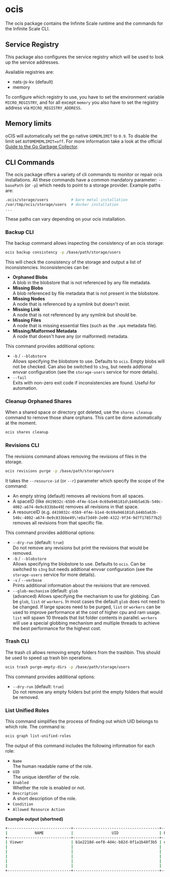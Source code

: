 # ocis

The ocis package contains the Infinite Scale runtime and the commands for the Infinite Scale CLI.

## Service Registry

This package also configures the service registry which will be used to look up the service addresses.

Available registries are:

-   nats-js-kv (default)
-   memory

To configure which registry to use, you have to set the environment variable `MICRO_REGISTRY`, and for all except `memory` you also have to set the registry address via `MICRO_REGISTRY_ADDRESS`.

## Memory limits

oCIS will automatically set the go native `GOMEMLIMIT` to `0.9`. To disable the limit set `AUTOMEMEMLIMIT=off`. For more information take a look at the official [Guide to the Go Garbage Collector](https://go.dev/doc/gc-guide).

## CLI Commands

The ocis package offers a variety of cli commands to monitor or repair ocis installations. All these commands have a common mandatory parameter: `--basePath` (or `-p`) which needs to point to a storage provider. Example paths are:

```bash
.ocis/storage/users          # bare metal installation
/var/tmp/ocis/storage/users  # docker installation
...
```

These paths can vary depending on your ocis installation.

### Backup CLI

The backup command allows inspecting the consistency of an ocis storage:

```bash
ocis backup consistency -p /base/path/storage/users
```

This will check the consistency of the storage and output a list of inconsistencies. Inconsistencies can be:

* **Orphaned Blobs**\
A blob in the blobstore that is not referenced by any file metadata.
* **Missing Blobs**\
A blob referenced by file metadata that is not present in the blobstore.
* **Missing Nodes**\
A node that is referenced by a symlink but doesn't exist.
* **Missing Link**\
A node that is not referenced by any symlink but should be.
* **Missing Files**\
A node that is missing essential files (such as the `.mpk` metadata file).
* **Missing/Malformed Metadata**\
A node that doesn't have any (or malformed) metadata.

This command provides additional options:

* `-b` / `--blobstore`\
Allows specifying the blobstore to use. Defaults to `ocis`. Empty blobs will not be checked. Can also be switched to `s3ng`, but needs addtional envvar configuration (see the `storage-users` service for more details).
* `--fail`\
Exits with non-zero exit code if inconsistencies are found. Useful for automation.

### Cleanup Orphaned Shares

When a shared space or directory got deleted, use the `shares cleanup` command to remove those share orphans. This cant be done automatically at the moment.

```bash
ocis shares cleanup
```

### Revisions CLI

The revisions command allows removing the revisions of files in the storage.

```bash
ocis revisions purge -p /base/path/storage/users
```

It takes the `--resource-id` (or `--r`) parameter which specify the scope of the command:

* An empty string (default) removes all revisions from all spaces.
* A spaceID (like `d419032c-65b9-4f4e-b1e4-0c69a946181d\$44b5a63b-540c-4002-a674-0e9c833bbe49`) removes all revisions in that space.
* A resourceID (e.g. `d419032c-65b9-4f4e-b1e4-0c69a946181d\$44b5a63b-540c-4002-a674-0e9c833bbe49\!e8a73d49-2e00-4322-9f34-9d7f178577b2`) removes all revisions from that specific file.

This command provides additional options:

* `--dry-run` (default: `true`)\
Do not remove any revisions but print the revisions that would be removed.
* `-b` / `--blobstore`\
Allows specifying the blobstore to use. Defaults to `ocis`. Can be switched to `s3ng` but needs addtional envvar configuration (see the `storage-users` service for more details).
* `-v` / `--verbose`\
Prints additional information about the revisions that are removed.
* `--glob-mechanism` (default: `glob`\
(advanced) Allows specifying the mechanism to use for globbing. Can be `glob`, `list` or `workers`. In most cases the default `glob` does not need to be changed. If large spaces need to be purged, `list` or `workers` can be used to improve performance at the cost of higher cpu and ram usage. `list` will spawn 10 threads that list folder contents in parallel. `workers` will use a special globbing mechanism and multiple threads to achieve the best performance for the highest cost.

### Trash CLI

The trash cli allows removing empty folders from the trashbin. This should be used to speed up trash bin operations.

```bash
ocis trash purge-empty-dirs -p /base/path/storage/users
```

This command provides additional options:

* `--dry-run` (default: `true`)\
Do not remove any empty folders but print the empty folders that would be removed.

### List Unified Roles

This command simplifies the process of finding out which UID belongs to which role. The command is:

```bash
ocis graph list-unified-roles
```

The output of this command includes the following information for each role:

* `Name`\
  The human readable name of the role.
* `UID`\
  The unique identifier of the role.
* `Enabled`\
  Whether the role is enabled or not.
* `Description`\
  A short description of the role.
* `Condition`
* `Allowed Resource Action`

**Example output (shortned)**

```bash
+----------------------------+--------------------------------------+----------+--------------------------------+--------------------------------+------------------------------------------+
|            NAME            |                 UID                  | ENABLED  |          DESCRIPTION           |           CONDITION            |         ALLOWED RESOURCE ACTIONS         |
+----------------------------+--------------------------------------+----------+--------------------------------+--------------------------------+------------------------------------------+
| Viewer                     | b1e2218d-eef8-4d4c-b82d-0f1a1b48f3b5 | enabled  | View and download.             | exists @Resource.File          | libre.graph/driveItem/path/read          |
|                            |                                      |          |                                | exists @Resource.Folder        | libre.graph/driveItem/quota/read         |
|                            |                                      |          |                                | exists @Resource.File &&       | libre.graph/driveItem/content/read       |
|                            |                                      |          |                                | @Subject.UserType=="Federated" | libre.graph/driveItem/children/read      |
|                            |                                      |          |                                | exists @Resource.Folder &&     | libre.graph/driveItem/deleted/read       |
|                            |                                      |          |                                | @Subject.UserType=="Federated" | libre.graph/driveItem/basic/read         |
+----------------------------+--------------------------------------+----------+--------------------------------+--------------------------------+------------------------------------------+
```
